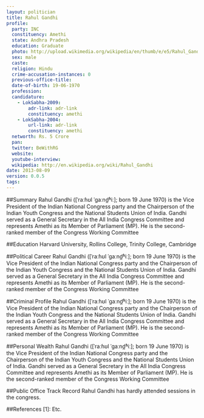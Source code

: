 ```yaml
---
layout: politician
title: Rahul Gandhi
profile: 
  party: INC
  constituency: Amethi
  state: Andhra Pradesh
  education: Graduate
  photo: http://upload.wikimedia.org/wikipedia/en/thumb/e/e5/Rahul_Gandhi.jpg/220px-Rahul_Gandhi.jpg
  sex: male
  caste: 
  religion: Hindu
  crime-accusation-instances: 0
  previous-office-title: 
  date-of-birth: 19-06-1970
  profession: 
  candidature: 
    - LokSabha-2009: 
        adr-link: adr-link
        constituency: amethi
    - LokSabha-2004: 
        url-link: adr-link
        constituency: amethi
  networth: Rs. 5 Crore
  pan: 
  twitter: BeWithRG
  website: 
  youtube-interview: 
  wikipedia: http://en.wikipedia.org/wiki/Rahul_Gandhi
date: 2013-08-09
version: 0.0.5
tags: 
---
```

##Summary
Rahul Gandhi ([ˈraːɦʊl ˈgaːnd̪ʱiː]; born 19 June 1970) is the Vice President of the Indian National Congress party and the Chairperson of the Indian Youth Congress and the National Students Union of India. Gandhi served as a General Secretary in the All India Congress Committee and represents Amethi as its Member of Parliament (MP). He is the second-ranked member of the Congress Working Committee

##Education
Harvard University, Rollins College, Trinity College, Cambridge

##Political Career
Rahul Gandhi ([ˈraːɦʊl ˈgaːnd̪ʱiː]; born 19 June 1970) is the Vice President of the Indian National Congress party and the Chairperson of the Indian Youth Congress and the National Students Union of India. Gandhi served as a General Secretary in the All India Congress Committee and represents Amethi as its Member of Parliament (MP). He is the second-ranked member of the Congress Working Committee

##Criminal Profile
Rahul Gandhi ([ˈraːɦʊl ˈgaːnd̪ʱiː]; born 19 June 1970) is the Vice President of the Indian National Congress party and the Chairperson of the Indian Youth Congress and the National Students Union of India. Gandhi served as a General Secretary in the All India Congress Committee and represents Amethi as its Member of Parliament (MP). He is the second-ranked member of the Congress Working Committee

##Personal Wealth
Rahul Gandhi ([ˈraːɦʊl ˈgaːnd̪ʱiː]; born 19 June 1970) is the Vice President of the Indian National Congress party and the Chairperson of the Indian Youth Congress and the National Students Union of India. Gandhi served as a General Secretary in the All India Congress Committee and represents Amethi as its Member of Parliament (MP). He is the second-ranked member of the Congress Working Committee

##Public Office Track Record
Rahul Gandhi has hardly attended sessions in the congress.
    
##References
[1]: Etc.